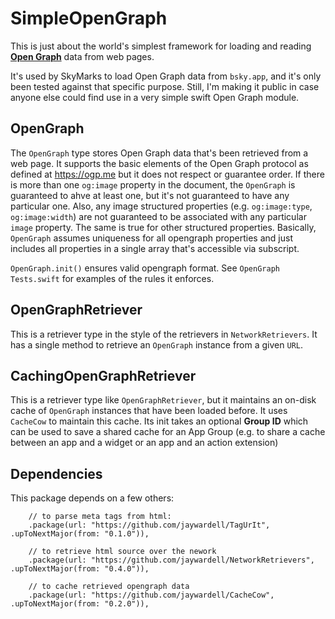 # SimpleOpenGraph

This is just about the world's simplest framework for loading and reading [**Open Graph**](https://ogp.me) data from web pages.

It's used by SkyMarks to load Open Graph data from `bsky.app`, and it's only been tested against that specific purpose. Still, I'm making it public in case anyone else could find use in a very simple swift Open Graph module.  

## OpenGraph

The `OpenGraph` type stores Open Graph data that's been retrieved from a web page. It supports the basic elements of the Open Graph protocol as defined at https://ogp.me but it does not respect or guarantee order. If there is more than one `og:image` property in the document, the `OpenGraph` is guaranteed to ahve at least one, but it's not guaranteed to have any particular one. Also, any image structured properties (e.g. `og:image:type`, `og:image:width`) are not guaranteed to be associated with any particular `image` property. The same is true for other structured properties. Basically, `OpenGraph` assumes uniqueness for all opengraph properties and just includes all properties in a single array that's accessible via subscript.

`OpenGraph.init()` ensures valid opengraph format. See `OpenGraph Tests.swift` for examples of the rules it enforces.

## OpenGraphRetriever

This is a retriever type in the style of the retrievers in `NetworkRetrievers`. It has a single method to retrieve an `OpenGraph` instance from a given `URL`.

## CachingOpenGraphRetriever

This is a retriever type like `OpenGraphRetriever`, but it maintains an on-disk cache of `OpenGraph` instances that have been loaded before. It uses `CacheCow` to maintain this cache. Its init takes an optional **Group ID** which can be used to save a shared cache for an App Group (e.g. to share a cache between an app and a widget or an app and an action extension) 

## Dependencies

This package depends on a few others:

        // to parse meta tags from html:
        .package(url: "https://github.com/jaywardell/TagUrIt", .upToNextMajor(from: "0.1.0")),
        
        // to retrieve html source over the nework
        .package(url: "https://github.com/jaywardell/NetworkRetrievers", .upToNextMajor(from: "0.4.0")),
        
        // to cache retrieved opengraph data
        .package(url: "https://github.com/jaywardell/CacheCow", .upToNextMajor(from: "0.2.0")),


